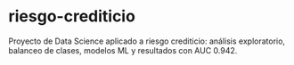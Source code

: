 # riesgo-crediticio
Proyecto de Data Science aplicado a riesgo crediticio: análisis exploratorio, balanceo de clases, modelos ML y resultados con AUC 0.942.
